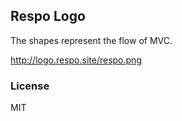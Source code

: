 
Respo Logo
----

The shapes represent the flow of MVC.

http://logo.respo.site/respo.png

### License

MIT
